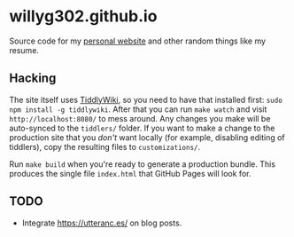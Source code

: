 # willyg302.github.io

Source code for my [personal website](https://willyg302.github.io/) and other random things like my resume.

## Hacking

The site itself uses [TiddlyWiki](https://tiddlywiki.com/), so you need to have that installed first: `sudo npm install -g tiddlywiki`. After that you can run `make watch` and visit `http://localhost:8080/` to mess around. Any changes you make will be auto-synced to the `tiddlers/` folder. If you want to make a change to the production site that you *don't* want locally (for example, disabling editing of tiddlers), copy the resulting files to `customizations/`.

Run `make build` when you're ready to generate a production bundle. This produces the single file `index.html` that GitHub Pages will look for.

## TODO

- Integrate https://utteranc.es/ on blog posts.
